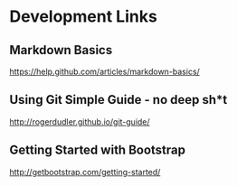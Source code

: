 # Development Links

## Markdown Basics
https://help.github.com/articles/markdown-basics/

## Using Git Simple Guide - no deep sh*t
http://rogerdudler.github.io/git-guide/

## Getting Started with Bootstrap
http://getbootstrap.com/getting-started/

